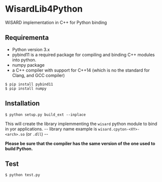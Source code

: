 # WisardLib4Python
 WiSARD implementation in C++ for Python binding

## Requirementa

+ Python version 3.x
+ pybind11 is a required package for compiling and binding C++ modules into python.
+ numpy package
+ a C++ compiler with support for C++14 (which is no the standard for Clang, and GCC compiler)

```
$ pip install pybind11
$ pip install numpy
```

## Installation

```
$ python setup.py build_ext --inplace
```

This will create the library implemmenting the `wisard` python module to bind in yor applications.
-- library name example is `wisard.cpyton-<XY>-<arch>.so` (or `.dll`) --

**Please be sure that the compiler has the same version of the one used to build Python.**

## Test

```
$ python test.py

